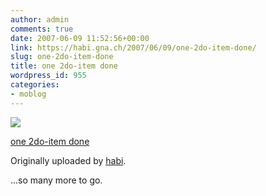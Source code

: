 ```yaml
---
author: admin
comments: true
date: 2007-06-09 11:52:56+00:00
link: https://habi.gna.ch/2007/06/09/one-2do-item-done/
slug: one-2do-item-done
title: one 2do-item done
wordpress_id: 955
categories:
- moblog
---
```



 [![](https://static.flickr.com/1046/537133577_b55b3338f6_m.jpg)](https://www.flickr.com/photos/habi/537133577/)
   

 
  [one 2do-item done](https://www.flickr.com/photos/habi/537133577/)
    

  Originally uploaded by [habi](https://www.flickr.com/people/habi/).
 



...so many more to go.
  

